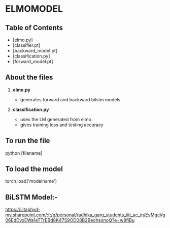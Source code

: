 # ELMOMODEL

## Table of Contents

- [elmo.py]
- [classifier.pt]
- [backward_model.pt]
- [classification.py]
- [forward_model.pt]


## About the files

1. **elmo.py**
   - generates forward and backward bilstm models
    
2. **classification.py**
   - uses the LM generated from elmo
   - gives training loss and testing accuracy




## To run the file
python [filename]

## To load the model
torch.load('modelname')

## BiLSTM Model:-
https://iiitaphyd-my.sharepoint.com/:f:/g/personal/radhika_garg_students_iiit_ac_in/EvMgcVg06EdDvxEWa1eTTrEBd8K47S9OD08B2BeohsonoQ?e=w8fiBu



   
